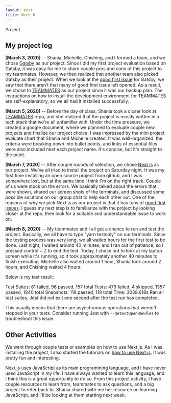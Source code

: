 ```yaml
---
layout: post
title: Week 6
---
```


Project

My project log
---


**[March 3, 2020]** -- Shania, Michelle, Chishing, and I formed a team, and we chose [Gatsby](https://github.com/gatsbyjs) as our project. Since I did my first project evaluation based on Gatsby, it was easy for me to share couple pros and cons of this project to my teammates. However, we then realized that another team also picked Gatsby as their project. When we look at the [good first issue](https://github.com/gatsbyjs/gatsby/labels/good%20first%20issue) for Gatsby, we saw that there aren’t that many of good first issue left opened. As a result, we chose to [TEAMMATES](https://github.com/TEAMMATES/teammates) as our project since it was our backup plan. The instructions on how to install the development environment for TEAMMATES are self-explanatory, so we all had it installed successfully.


**[March 5, 2020]** -- Before the day of class, Shania took a closer look at [TEAMMATES](https://github.com/TEAMMATES/teammates) repo, and she realized that the project is mostly written in a tech stack that we're all unfamiliar with. Under the time pressure, we created a google document, where we planned to evaluate couple new projects and finalize our project choice. I was impressed by the mini project evaluate chart that Shania and Michelle created. It was well-organized: the criteria were breaking down into bullet points, and links of essential files were also included next each project name. It's concise, but it's straight to the point. 


**[March 7, 2020]** -- After couple rounds of selection, we chose [Next.js](https://github.com/zeit/next.js/) as our project. We’ve all tried to install the project on Saturday night. It was my first time installing an open source project from github, and I was somewhere lost, but at the same time I think I'm on the right track. Couple of us were stuck on the errors. We basically talked about the errors that were shown, shared our screen shots of the terminals, and discussed some possible solutions on our group chat to help each other out. One of the reasons of why we pick Next.js as our project is that it has tons of [good first issues](https://github.com/zeit/next.js/labels/good%20first%20issue). I guess my next step is to familiarize with the project by looking closer at the repo, then look for a suitable and understandable issue to work on. 


**[March 8, 2020]** -- My teammates and I all got a chance to run and test the project. Basically, we all have to type "yarn testonly" on our terminals. Since the testing process was very long, we all waited hours for the first test to be done. Last night, I waited around 40 minutes, and I ran out of patience, so I pressed control + Z to end the test. Today, I chose not to look at my laptop screen while it's running, so it took approximately another 40 minutes to finish executing. Michelle also waited around 1 hour, Shania took around 2 hours, and Chishing waited 4 hours.

Below is my test result:

Test Suites: 61 failed, 96 passed, 157 total
Tests:       479 failed, 4 skipped, 1357 passed, 1840 total
Snapshots:   118 passed, 118 total
Time:        3039.618s
Ran all test suites.
Jest did not exit one second after the test run has completed.

This usually means that there are asynchronous operations that weren't stopped in your tests. Consider running Jest with `--detectOpenHandles` to troubleshoot this issue.


Other Activities
---

We went through couple tests or examples on how to use Next.js. As I was installing the project, I also started the tutorials on [how to use Next.js](https://nextjs.org/learn/basics/getting-started). It was pretty fun and interesting. 

[Next.js](https://github.com/zeit/next.js/) uses JavaScript as its main programming language, and I have never used JavaScript in my life. I have always wanted to learn this language, and I think this is a great opportunity to do so. From this project activity, I have couple resources to learn from, teammates to ask questions, and a big project to refer back to. Shania shared with me her resource on learning JavaScript, and I'll be looking at them starting next week. 




